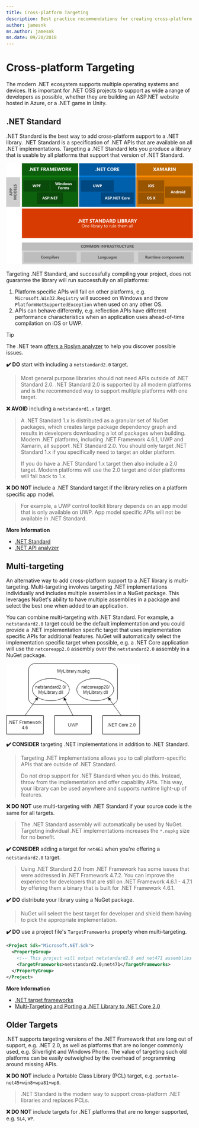 ```yaml
---
title: Cross-platform Targeting
description: Best practice recommendations for creating cross-platform .NET libraries.
author: jamesnk
ms.author: jamesnk
ms.date: 09/20/2018
---
```

# Cross-platform Targeting

The modern .NET ecosystem supports multiple operating systems and devices. It is important for .NET OSS projects to support as wide a range of developers as possible, whether they are building an ASP.NET website hosted in Azure, or a .NET game in Unity.

## .NET Standard

.NET Standard is the best way to add cross-platform support to a .NET library. .NET Standard is a specification of .NET APIs that are available on all .NET implementations. Targeting a .NET Standard lets you produce a library that is usable by all platforms that support that version of .NET Standard.

![.NET Standard](./media/platforms-netstandard.png ".NET Standard")

Targeting .NET Standard, and successfully compiling your project, does not guarantee the library will run successfully on all platforms:

1. Platform specific APIs will fail on other platforms, e.g. `Microsoft.Win32.Registry` will succeed on Windows and throw `PlatformNotSupportedException` when used on any other OS.
2. APIs can behave differently, e.g. reflection APIs have different performance characteristics when an application uses ahead-of-time compilation on iOS or UWP.

> [!TIP]
> The .NET team [offers a Roslyn analyzer](https://docs.microsoft.com/en-us/dotnet/standard/analyzers/api-analyzer) to help you discover possible issues.

**✔️ DO** start with including a `netstandard2.0` target.

> Most general purpose libraries should not need APIs outside of .NET Standard 2.0. .NET Standard 2.0 is supported by all modern platforms and is the recommended way to support multiple platforms with one target.

**❌ AVOID** including a `netstandard1.x` target.

> A .NET Standard 1.x is distributed as a granular set of NuGet packages, which creates large package dependency graph and results in developers downloading a lot of packages when building. Modern .NET platforms, including .NET Framework 4.6.1, UWP and Xamarin, all support .NET Standard 2.0. You should only target .NET Standard 1.x if you specifically need to target an older platform.
>
> If you do have a .NET Standard 1.x target then also include a 2.0 target. Modern platforms will use the 2.0 target and older platforms will fall back to 1.x.

**❌ DO NOT** include a .NET Standard target if the library relies on a platform specific app model.

> For example, a UWP control toolkit library depends on an app model that is only available on UWP. App model specific APIs will not be available in .NET Standard.

**More Information**

* [.NET Standard](https://docs.microsoft.com/en-us/dotnet/standard/net-standard)
* [.NET API analyzer](https://docs.microsoft.com/en-us/dotnet/standard/analyzers/api-analyzer)

## Multi-targeting

An alternative way to add cross-platform support to a .NET library is multi-targeting. Multi-targeting involves targeting .NET implementations individually and includes multiple assemblies in a NuGet package. This leverages NuGet's ability to have multiple assemblies in a package and select the best one when added to an application.

You can combine multi-targeting with .NET Standard. For example, a `netstandard2.0` target could be the default implementation and you could provide a .NET implementation specific target that uses implementation specific APIs for additional features. NuGet will automatically select the implementation specific target when possible, e.g. a .NET Core application will use the `netcoreapp2.0` assembly over the `netstandard2.0` assembly in a NuGet package.

![NuGet package with multiple assemblies](./media/nuget-package-multiple-assemblies.png "NuGet package with multiple assemblies")

**✔️ CONSIDER** targeting .NET implementations in addition to .NET Standard.

> Targeting .NET implementations allows you to call platform-specific APIs that are outside of .NET Standard.
>
> Do not drop support for .NET Standard when you do this. Instead, throw from the implementation and offer capability APIs. This way, your library can be used anywhere and supports runtime light-up of features.

**❌ DO NOT** use multi-targeting with .NET Standard if your source code is the same for all targets.

> The .NET Standard assembly will automatically be used by NuGet. Targeting individual .NET implementations increases the `*.nupkg` size for no benefit.

**✔️ CONSIDER** adding a target for `net461` when you're offering a `netstandard2.0` target. 

> Using .NET Standard 2.0 from .NET Framework has some issues that were addressed in .NET Framework 4.7.2. You can improve the experience for developers that are still on .NET Framework 4.6.1 - 4.7.1 by offering them a binary that is built for .NET Framework 4.6.1.

**✔️ DO** distribute your library using a NuGet package.

> NuGet will select the best target for developer and shield them having to pick the appropriate implementation.

**✔️ DO** use a project file's `TargetFrameworks` property when multi-targeting.

```xml
<Project Sdk="Microsoft.NET.Sdk">
  <PropertyGroup>
    <!-- This project will output netstandard2.0 and net471 assemblies -->
    <TargetFrameworks>netstandard2.0;net471</TargetFrameworks>
  </PropertyGroup>
</Project>
```

**More Information**

* [.NET target frameworks](https://docs.microsoft.com/en-us/dotnet/standard/frameworks)
* [Multi-Targeting and Porting a .NET Library to .NET Core 2.0](https://weblog.west-wind.com/posts/2017/Jun/22/MultiTargeting-and-Porting-a-NET-Library-to-NET-Core-20)

## Older Targets

.NET supports targeting versions of the .NET Framework that are long out of support, e.g. .NET 2.0, as well as platforms that are no longer commonly used, e.g. Silverlight and Windows Phone. The value of targeting such old platforms can be easily outweighed by the overhead of programming around missing APIs.

**❌ DO NOT** include a Portable Class Library (PCL) target, e.g. `portable-net45+win8+wpa81+wp8`.

> .NET Standard is the modern way to support cross-platform .NET libraries and replaces PCLs.

**❌ DO NOT** include targets for .NET platforms that are no longer supported, e.g. `SL4`, `WP`.
